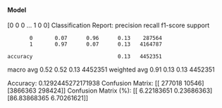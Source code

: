#### Model
[0 0 0 ... 1 0 0]
Classification Report:
              precision    recall  f1-score   support

           0       0.07      0.96      0.13    287564
           1       0.97      0.07      0.13   4164787

    accuracy                           0.13   4452351
   macro avg       0.52      0.52      0.13   4452351
weighted avg       0.91      0.13      0.13   4452351

Accuracy: 0.1292445272171938
Confusion Matrix:
[[ 277018   10546]
 [3866363  298424]]
Confusion Matrix (%):
[[ 6.22183651  0.23686363]
 [86.83868365  6.70261621]]

